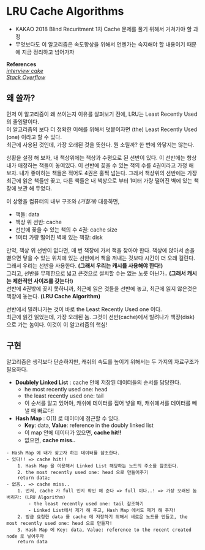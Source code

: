 # **LRU Cache Algorithms**
- KAKAO 2018 Blind Recuritment 1차 Cache 문제를 풀기 위해서 거쳐가야 할 과정<br/>
- 무엇보다도 이 알고리즘은 속도향상을 위해서 언젠가는 숙지해야 할 내용이기 때문에 지금 정리하고 넘어가자<br/>

**References**<br/>
*[interview cake](https://www.interviewcake.com/concept/java/lru-cache)* <br/>
*[Stack Overflow](https://stackoverflow.com/questions/996505/lru-cache-implementation-in-javascript)*

## **왜 쓸까?**
먼저 이 알고리즘이 왜 쓰이는지 이유를 살펴보기 전에, LRU는 Least Recently Used 의 줄임말이다. <br/>
이 알고리즘의 보다 더 정확한 이해를 위해서 덧붙이자면 (the) Least Recently Used (one) 이라고 할 수 있다. <br/> 
최근에 사용된 것인데, 가장 오래된 것을 뜻한다. 뭔 소릴까? 한 번에 와닿지는 않는다. <br/>

상황을 설정 해 보자, 내 책상위에는 책상과 수평으로 된 선반이 있다. 이 선반에는 항상 내가 애정하는 책들이 놓여있다.
이 선반에 꽂을 수 있는 책의 수를 4권이라고 가정 해 보자. 내가 좋아하는 책들은 적어도 4권은 훌쩍 넘는다. 그래서 책상위의 선반에는 가장 최근에 읽은 책들만 꽂고, 다른 책들은 내 책상으로 부터 1미터 가량 떨어진 벽에 있는 책장에 보관 해 두었다.

이 상황을 컴퓨터의 내부 구조와 *(거칠게)* 대응하면,
- 책들: data 
- 책상 위 선반: cache
- 선반에 꽂을 수 있는 책의 수 4권: cache size 
- 1미터 가량 떨어진 벽에 있는 책장: disk

만약, 책상 위 선반이 없다면, 매 번 책장에 가서 책을 찾아야 한다. 책상에 앉아서 손을 뻗으면 닿을 수 있는 위치에 있는 선반에서 책을 꺼내는 것보다 시간이 더 오래 걸린다. <br/>
그래서 우리는 선반을 사용한다. **(그래서 우리는 캐시를 사용해야 한다!)** <br/>
그리고, 선반을 무제한으로 넓고 큰것으로 설치할 수는 없는 노릇 아닌가.. **(그래서 캐시는 제한적인 사이즈를 갖는다!)** <br/>
선반에 4권밖에 꽂지 못하니까, 최근에 읽은 것들을 선반에 놓고, 최근에 읽지 않은것은 책장에 놓는다. **(LRU Cache Algorithm)**

선반에서 밀려나가는 것이 바로 the Least Recently Used one 이다. <br/>
최근에 읽긴 읽었는데, 가장 오래된 놈. 그것이 선반(cache)에서 빌려나가 책장(disk)으로 가는 놈이다. 이것이 이 알고리즘의 핵심!

## **구현**
알고리즘은 생각보다 단순하지만, 캐쉬의 속도를 높이기 위해서는 두 가지의 자료구조가 필요하다.

- **Doublely Linked List** : cache 안에 저장된 데이터들의 순서를 담당한다. 
    - he most recently used one: head 
    - the least recently used one: tail
    - 이 순서를 알고 있어야, 캐쉬에 데이터를 집어 넣을 때, 캐쉬에서를 데이터를 빼낼 때 빠르다!
- **Hash Map** : O(1) 로 데이터에 접근할 수 있다. 
    - **Key**: data, **Value**: reference in the doubly linked list
    - 이 map 안에 데이터가 있으면, **cache hit!!**
    - 없으면, **cache miss..**

```
- Hash Map 에 내가 찾고자 하는 데이터를 참조한다. 
- 있다!! => cache hit!! 
    1. Hash Map 을 이용해서 Linked List 해당하는 노드의 주소를 참조한다.
    2. the most recently used one: head 으로 만들어주기
    return data;
- 없음.. => cache miss.. 
    1. 먼저, cache 가 full 인지 확인 해 준다 => full 이다..! => 가장 오래된 놈 버리자: (LRU Algorithm)
        - the least recently used one: tail 참조하기
        - Linked List에서 제거 해 주고, Hash Map 에서도 제거 해 주자!
    2. 방금 요청한 data 를 cache 에 저장하기 위해서 새로운 노드를 만들고, the most recently used one: head 으로 만들자!
    3. Hash Map 에 Key: data, Value: reference to the recent created node 로 넣어주자
    return data
```








